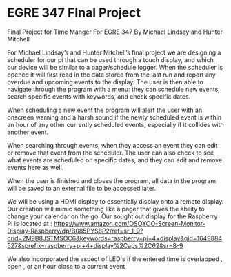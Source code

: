 # EGRE 347 FInal Project
 Final Project for Time Manger For EGRE 347 By Michael Lindsay and Hunter Mitchell  

 For Michael Lindsay’s and Hunter Mitchell’s final project we are designing a scheduler for our pi that can be used through a touch display, and which our device will be similar to a pager/schedule logger. When the scheduler is opened it will first read in the data stored from the last run and report any overdue and upcoming events to the display. The user is then able to navigate through the program with a menu: they can schedule new events, search specific events with keywords, and check specific dates.

 When scheduling a new event the program will alert the user with an onscreen warning and a harsh sound if the newly scheduled event is within an hour of any other currently scheduled events, especially if it collides with another event.

 When searching through events, when they access an event they can edit or remove that event from the scheduler. The user can also check to see what events are scheduled on specific dates, and they can edit and remove events here as well.

 When the user is finished and closes the program, all data in the program will be saved to an external file to be accessed later.

 We will be using a HDMI display to essentially display onto a remote display. Our creation will mimic something like a pager that gives the ability to change your calendar on the go. Our sought out display for the Raspberry Pi is located at : https://www.amazon.com/OSOYOO-Screen-Monitor-Display-Raspberry/dp/B085PYS8P2/ref=sr_1_9?crid=2M9B8JSTMSOC6&keywords=raspberry+pi+4+display&qid=1649884527&sprefix=raspberry+pi+4+display%2Caps%2C62&sr=8-9

 We also incorporated the aspect of LED's if the entered time is overlapped , open , or an hour close to a current event 

